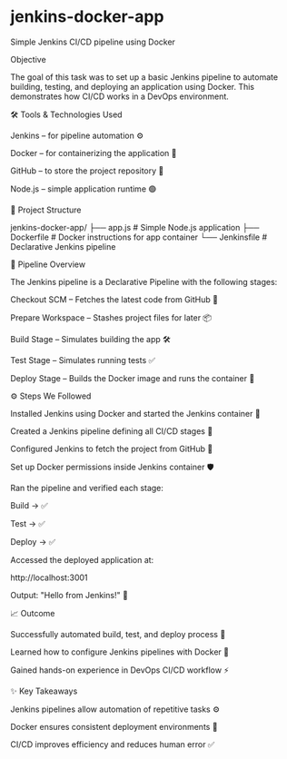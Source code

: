 # jenkins-docker-app
Simple Jenkins CI/CD pipeline using Docker

Objective

The goal of this task was to set up a basic Jenkins pipeline to automate building, testing, and deploying an application using Docker. This demonstrates how CI/CD works in a DevOps environment.

🛠 Tools & Technologies Used

Jenkins – for pipeline automation ⚙️

Docker – for containerizing the application 🐳

GitHub – to store the project repository 📂

Node.js – simple application runtime 🟢

📁 Project Structure

jenkins-docker-app/
├── app.js          # Simple Node.js application
├── Dockerfile      # Docker instructions for app container
└── Jenkinsfile     # Declarative Jenkins pipeline

📌 Pipeline Overview

The Jenkins pipeline is a Declarative Pipeline with the following stages:

Checkout SCM – Fetches the latest code from GitHub 🔄

Prepare Workspace – Stashes project files for later 📦

Build Stage – Simulates building the app 🛠

Test Stage – Simulates running tests ✅

Deploy Stage – Builds the Docker image and runs the container 🚀

⚙️ Steps We Followed

Installed Jenkins using Docker and started the Jenkins container 🐳

Created a Jenkins pipeline defining all CI/CD stages 📝

Configured Jenkins to fetch the project from GitHub 🔗

Set up Docker permissions inside Jenkins container 🛡

Ran the pipeline and verified each stage:

Build → ✅

Test → ✅

Deploy → ✅

Accessed the deployed application at:

http://localhost:3001


Output: "Hello from Jenkins!" 💬

📈 Outcome

Successfully automated build, test, and deploy process 🎯

Learned how to configure Jenkins pipelines with Docker 🐳

Gained hands-on experience in DevOps CI/CD workflow ⚡

✨ Key Takeaways

Jenkins pipelines allow automation of repetitive tasks ⚙️

Docker ensures consistent deployment environments 🐳

CI/CD improves efficiency and reduces human error ✅
